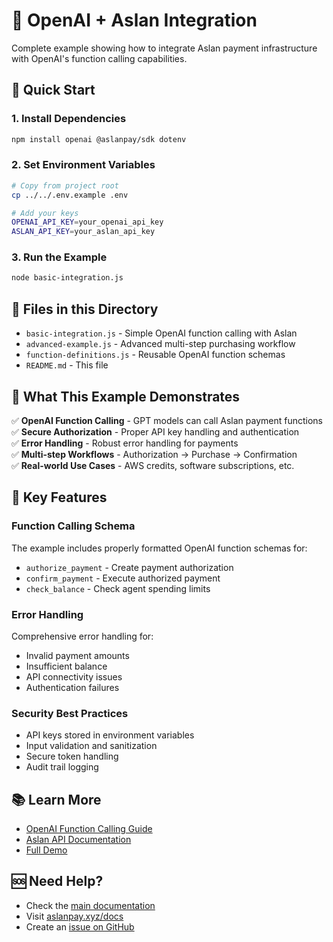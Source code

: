 # 🤖 OpenAI + Aslan Integration

Complete example showing how to integrate Aslan payment infrastructure with OpenAI's function calling capabilities.

## 🚀 Quick Start

### 1. Install Dependencies

```bash
npm install openai @aslanpay/sdk dotenv
```

### 2. Set Environment Variables

```bash
# Copy from project root
cp ../../.env.example .env

# Add your keys
OPENAI_API_KEY=your_openai_api_key
ASLAN_API_KEY=your_aslan_api_key
```

### 3. Run the Example

```bash
node basic-integration.js
```

## 📁 Files in this Directory

- `basic-integration.js` - Simple OpenAI function calling with Aslan
- `advanced-example.js` - Advanced multi-step purchasing workflow
- `function-definitions.js` - Reusable OpenAI function schemas
- `README.md` - This file

## 🎯 What This Example Demonstrates

✅ **OpenAI Function Calling** - GPT models can call Aslan payment functions  
✅ **Secure Authorization** - Proper API key handling and authentication  
✅ **Error Handling** - Robust error handling for payments  
✅ **Multi-step Workflows** - Authorization → Purchase → Confirmation  
✅ **Real-world Use Cases** - AWS credits, software subscriptions, etc.

## 🔧 Key Features

### Function Calling Schema
The example includes properly formatted OpenAI function schemas for:
- `authorize_payment` - Create payment authorization
- `confirm_payment` - Execute authorized payment
- `check_balance` - Check agent spending limits

### Error Handling
Comprehensive error handling for:
- Invalid payment amounts
- Insufficient balance
- API connectivity issues
- Authentication failures

### Security Best Practices
- API keys stored in environment variables
- Input validation and sanitization
- Secure token handling
- Audit trail logging

## 📚 Learn More

- [OpenAI Function Calling Guide](https://platform.openai.com/docs/guides/function-calling)
- [Aslan API Documentation](https://aslanpay.xyz/docs)
- [Full Demo](https://aslanpay.xyz/demo)

## 🆘 Need Help?

- Check the [main documentation](../../README.md)
- Visit [aslanpay.xyz/docs](https://aslanpay.xyz/docs)
- Create an [issue on GitHub](https://github.com/coltonsakamoto/aslanpay/issues) 